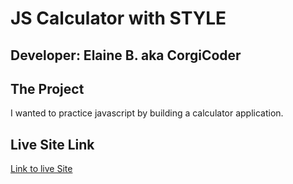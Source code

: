 # JS Calculator with STYLE

## Developer: Elaine B. aka CorgiCoder

## The Project

I wanted to practice javascript by building a calculator application.

## Live Site Link

[Link to live Site](https://thecorgicoder.github.io/BN-final-the-cutest-calculator/)
